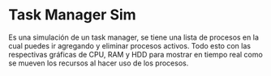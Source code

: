 # Task Manager Sim

Es una simulación de un task manager, se tiene una lista de procesos en la cual puedes ir agregando y eliminar procesos activos.
Todo esto con las respectivas gráficas de CPU, RAM y HDD para mostrar en tiempo real como se mueven los recursos al hacer uso de los procesos.
